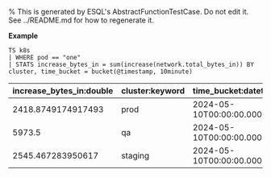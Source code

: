 % This is generated by ESQL's AbstractFunctionTestCase. Do not edit it. See ../README.md for how to regenerate it.

**Example**

```esql
TS k8s
| WHERE pod == "one"
| STATS increase_bytes_in = sum(increase(network.total_bytes_in)) BY cluster, time_bucket = bucket(@timestamp, 10minute)
```

| increase_bytes_in:double | cluster:keyword | time_bucket:datetime |
| --- | --- | --- |
| 2418.8749174917493 | prod | 2024-05-10T00:00:00.000Z |
| 5973.5 | qa | 2024-05-10T00:00:00.000Z |
| 2545.467283950617 | staging | 2024-05-10T00:00:00.000Z |


